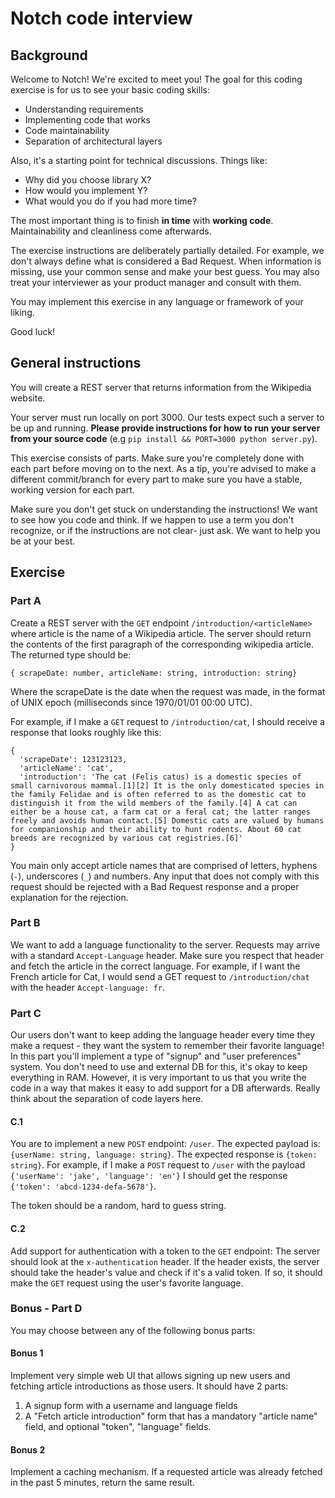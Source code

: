 # Notch code interview

## Background
Welcome to Notch! We're excited to meet you!
The goal for this coding exercise is for us to see your basic coding skills:
- Understanding requirements
- Implementing code that works
- Code maintainability
- Separation of architectural layers

Also, it's a starting point for technical discussions. Things like:
- Why did you choose library X?
- How would you implement Y?
- What would you do if you had more time?

The most important thing is to finish **in time** with **working code**. Maintainability and cleanliness come afterwards.

The exercise instructions are deliberately partially detailed. For example, we don't always define what is considered a Bad Request. When information is missing, use your common sense and make your best guess. You may also treat your interviewer as your product manager and consult with them.

You may implement this exercise in any language or framework of your liking.

Good luck!

## General instructions
You will create a REST server that returns information from the Wikipedia website.

Your server must run locally on port 3000. Our tests expect such a server to be up and running.
**Please provide instructions for how to run your server from your source code** (e.g `pip install && PORT=3000 python server.py`).

This exercise consists of parts. Make sure you're completely done with each part before moving on to the next. As a tip, you're advised to make a different commit/branch for every part to make sure you have a stable, working version for each part.

Make sure you don't get stuck on understanding the instructions! We want to see how you code and think. If we happen to use a term you don't recognize, or if the instructions are not clear- just ask. We want to help you be at your best.

## Exercise
### Part A
Create a REST server with the `GET` endpoint `/introduction/<articleName>` where article is the name of a Wikipedia article.
The server should return the contents of the first paragraph of the corresponding wikipedia article. The returned type should be:

`{ scrapeDate: number, articleName: string, introduction: string}`

Where the scrapeDate is the date when the request was made, in the format of UNIX epoch (milliseconds since 1970/01/01 00:00 UTC).

For example, if I make a `GET` request to `/introduction/cat`, I should receive a response that looks roughly like this:

```
{
  'scrapeDate': 123123123,
  'articleName': 'cat',
  'introduction': 'The cat (Felis catus) is a domestic species of small carnivorous mammal.[1][2] It is the only domesticated species in the family Felidae and is often referred to as the domestic cat to distinguish it from the wild members of the family.[4] A cat can either be a house cat, a farm cat or a feral cat; the latter ranges freely and avoids human contact.[5] Domestic cats are valued by humans for companionship and their ability to hunt rodents. About 60 cat breeds are recognized by various cat registries.[6]'
}
```

You main only accept article names that are comprised of letters, hyphens (`-`), underscores (`_`) and numbers. Any input that does not comply with this request should be rejected with a Bad Request response and a proper explanation for the rejection.

### Part B
We want to add a language functionality to the server. Requests may arrive with a standard `Accept-Language` header. Make sure you respect that header and fetch the article in the correct language. For example, if I want the French article for Cat, I would send a GET request to `/introduction/chat` with the header `Accept-language: fr`.

### Part C
Our users don't want to keep adding the language header every time they make a request - they want the system to remember their favorite language!
In this part you'll implement a type of "signup" and "user preferences" system. You don't need to use and external DB for this, it's okay to keep everything in RAM.
However, it is very important to us that you write the code in a way that makes it easy to add support for a DB afterwards. Really think about the separation of code layers here.

#### C.1

You are to implement a new `POST` endpoint: `/user`.
The expected payload is: `{userName: string, language: string}`. The expected response is `{token: string}`.
For example, if I make a `POST` request to `/user` with the payload `{'userName': 'jake', 'language': 'en'}` I should get the response `{'token': 'abcd-1234-defa-5678'}`.

The token should be a random, hard to guess string.

#### C.2
Add support for authentication with a token to the `GET` endpoint:
The server should look at the `x-authentication` header. If the header exists, the server should take the header's value and check if it's a valid token. If so, it should make the `GET` request using the user's favorite language.

### Bonus - Part D
You may choose between any of the following bonus parts:

#### Bonus 1
Implement very simple web UI that allows signing up new users and fetching article introductions as those users.
It should have 2 parts:
1. A signup form with a username and language fields
2. A "Fetch article introduction" form that has a mandatory "article name" field, and optional "token", "language" fields.

#### Bonus 2
Implement a caching mechanism. If a requested article was already fetched in the past 5 minutes, return the same result.